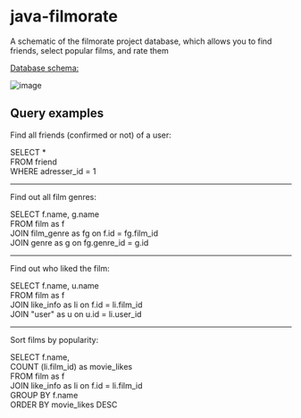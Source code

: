 # java-filmorate

A schematic of the filmorate project database, which allows you to find friends, select popular films, and rate them

[Database schema:](https://dbdiagram.io/d/643d219d6b31947051b777c2)

![image](https://user-images.githubusercontent.com/117895315/232494537-fa823ce6-4221-477d-a22c-b4114aeae17d.png)

## Query examples

Find all friends (confirmed or not) of a user:  
  
 SELECT *  
 FROM friend  
 WHERE adresser_id = 1  
***
Find out all film genres:
  
SELECT f.name, g.name  
FROM film as f  
JOIN film_genre as fg on f.id = fg.film_id  
JOIN genre as g on fg.genre_id = g.id  
 ***
 Find out who liked the film:  
 
SELECT f.name, u.name  
FROM film as f  
JOIN like_info as li on f.id = li.film_id  
JOIN "user" as u on u.id = li.user_id  
***
Sort films by popularity:  
  
SELECT f.name,  
COUNT (li.film_id) as movie_likes  
FROM film as f  
JOIN like_info as li on f.id = li.film_id  
GROUP BY f.name  
ORDER BY movie_likes DESC  
